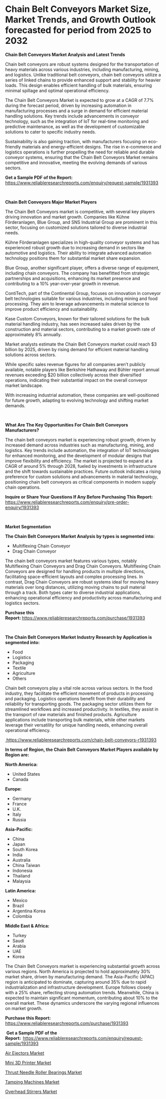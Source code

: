 <p><h1>Chain Belt Conveyors Market Size, Market Trends, and Growth Outlook forecasted for period from 2025 to 2032</h1></p><p><strong>Chain Belt Conveyors Market Analysis and Latest Trends</strong></p>
<p><p>Chain belt conveyors are robust systems designed for the transportation of heavy materials across various industries, including manufacturing, mining, and logistics. Unlike traditional belt conveyors, chain belt conveyors utilize a series of linked chains to provide enhanced support and stability for heavier loads. This design enables efficient handling of bulk materials, ensuring minimal spillage and optimal operational efficiency.</p><p>The Chain Belt Conveyors Market is expected to grow at a CAGR of 7.7% during the forecast period, driven by increasing automation in manufacturing processes and a surge in demand for efficient material handling solutions. Key trends include advancements in conveyor technology, such as the integration of IoT for real-time monitoring and predictive maintenance, as well as the development of customizable solutions to cater to specific industry needs.</p><p>Sustainability is also gaining traction, with manufacturers focusing on eco-friendly materials and energy-efficient designs. The rise in e-commerce and logistics operations is further propelling the need for reliable and durable conveyor systems, ensuring that the Chain Belt Conveyors Market remains competitive and innovative, meeting the evolving demands of various sectors.</p></p>
<p><strong>Get a Sample PDF of the Report:&nbsp;</strong> <a href="https://www.reliableresearchreports.com/enquiry/request-sample/1931393?utm_campaign=8&utm_medium=2&utm_source=Github&utm_content=ia&utm_term=10042025&utm_id=chain-belt-conveyors">https://www.reliableresearchreports.com/enquiry/request-sample/1931393</a></p>
<p>&nbsp;</p>
<p><strong>Chain Belt Conveyors Major Market Players</strong></p>
<p><p>The Chain Belt Conveyors market is competitive, with several key players driving innovation and market growth. Companies like Kühne Förderanlagen, Blue Group, and SNS Industrial Group are prominent in this sector, focusing on customized solutions tailored to diverse industrial needs. </p><p>Kühne Förderanlagen specializes in high-quality conveyor systems and has experienced robust growth due to increasing demand in sectors like automotive and logistics. Their ability to integrate advanced automation technology positions them for substantial market share expansion. </p><p>Blue Group, another significant player, offers a diverse range of equipment, including chain conveyors. The company has benefitted from strategic partnerships and acquisitions, enhancing its market presence and contributing to a 10% year-over-year growth in revenue.</p><p>ContiTech, part of the Continental Group, focuses on innovation in conveyor belt technologies suitable for various industries, including mining and food processing. They aim to leverage advancements in material science to improve product efficiency and sustainability. </p><p>Kase Custom Conveyors, known for their tailored solutions for the bulk material handling industry, has seen increased sales driven by the construction and material sectors, contributing to a market growth rate of approximately 8% annually. </p><p>Market analysts estimate the Chain Belt Conveyors market could reach $3 billion by 2025, driven by rising demand for efficient material handling solutions across sectors. </p><p>While specific sales revenue figures for all companies aren’t publicly available, notable players like Berkshire Hathaway and Bühler report annual revenues exceeding $20 billion collectively across their diversified operations, indicating their substantial impact on the overall conveyor market landscape. </p><p>With increasing industrial automation, these companies are well-positioned for future growth, adapting to evolving technology and shifting market demands.</p></p>
<p>&nbsp;</p>
<p><strong>What Are The Key Opportunities For Chain Belt Conveyors Manufacturers?</strong></p>
<p><p>The chain belt conveyors market is experiencing robust growth, driven by increased demand across industries such as manufacturing, mining, and logistics. Key trends include automation, the integration of IoT technologies for enhanced monitoring, and the development of modular designs that improve flexibility and efficiency. The market is projected to expand at a CAGR of around 5% through 2028, fueled by investments in infrastructure and the shift towards sustainable practices. Future outlook indicates a rising preference for custom solutions and advancements in material technology, positioning chain belt conveyors as critical components in modern supply chain operations.</p></p>
<p><strong>Inquire or Share Your Questions If Any Before Purchasing This Report:</strong> <a href="https://www.reliableresearchreports.com/enquiry/pre-order-enquiry/1931393?utm_campaign=8&utm_medium=2&utm_source=Github&utm_content=ia&utm_term=10042025&utm_id=chain-belt-conveyors">https://www.reliableresearchreports.com/enquiry/pre-order-enquiry/1931393</a></p>
<p>&nbsp;</p>
<p><strong>Market Segmentation</strong></p>
<p><strong>The Chain Belt Conveyors Market Analysis by types is segmented into:</strong></p>
<p><ul><li>Multiflexing Chain Conveyor</li><li>Drag Chain Conveyor</li></ul></p>
<p><p>The chain belt conveyors market features various types, notably Multiflexing Chain Conveyors and Drag Chain Conveyors. Multiflexing Chain Conveyors are designed for handling products in multiple directions, facilitating space-efficient layouts and complex processing lines. In contrast, Drag Chain Conveyors are robust systems ideal for moving heavy materials over long distances, utilizing moving chains to pull material through a track. Both types cater to diverse industrial applications, enhancing operational efficiency and productivity across manufacturing and logistics sectors.</p></p>
<p><strong>Purchase this Report:&nbsp;</strong><a href="https://www.reliableresearchreports.com/purchase/1931393?utm_campaign=8&utm_medium=2&utm_source=Github&utm_content=ia&utm_term=10042025&utm_id=chain-belt-conveyors">https://www.reliableresearchreports.com/purchase/1931393</a></p>
<p>&nbsp;</p>
<p><strong>The Chain Belt Conveyors Market Industry Research by Application is segmented into:</strong></p>
<p><ul><li>Food</li><li>Logistics</li><li>Packaging</li><li>Textile</li><li>Agriculture</li><li>Others</li></ul></p>
<p><p>Chain belt conveyors play a vital role across various sectors. In the food industry, they facilitate the efficient movement of products in processing and packaging. Logistics operations benefit from their durability and reliability for transporting goods. The packaging sector utilizes them for streamlined workflows and increased productivity. In textiles, they assist in the transport of raw materials and finished products. Agriculture applications include transporting bulk materials, while other markets leverage their versatility for unique handling needs, enhancing overall operational efficiency.</p></p>
<p><a href="https://www.reliableresearchreports.com/chain-belt-conveyors-r1931393?utm_campaign=8&utm_medium=2&utm_source=Github&utm_content=ia&utm_term=10042025&utm_id=chain-belt-conveyors">&nbsp;https://www.reliableresearchreports.com/chain-belt-conveyors-r1931393</a></p>
<p><strong>In terms of Region, the Chain Belt Conveyors Market Players available by Region are:</strong></p>
<p>
    <p> <strong> North America: </strong>
        <ul>
            <li>United States</li>
            <li>Canada</li>
        </ul>
        </p> 
    <p> <strong> Europe: </strong>
        <ul>
            <li>Germany</li>
            <li>France</li>
            <li>U.K.</li>
            <li>Italy</li>
            <li>Russia</li>
        </ul>
        </p> 
    <p> <strong> Asia-Pacific: </strong>
        <ul>
            <li>China</li>
            <li>Japan</li>
            <li>South Korea</li>
            <li>India</li>
            <li>Australia</li>
            <li>China Taiwan</li>
            <li>Indonesia</li>
            <li>Thailand</li>
            <li>Malaysia</li>
        </ul>
        </p> 
    <p> <strong> Latin America: </strong>
        <ul>
            <li>Mexico</li>
            <li>Brazil</li>
            <li>Argentina Korea</li>
            <li>Colombia</li>
        </ul>
        </p> 
    <p> <strong> Middle East & Africa: </strong>
        <ul>
            <li>Turkey</li>
            <li>Saudi</li>
            <li>Arabia</li>
            <li>UAE</li>
            <li>Korea</li>
        </ul>
    </p>
    </p>
<p><p>The Chain Belt Conveyors market is experiencing substantial growth across various regions. North America is projected to hold approximately 30% market share, driven by manufacturing demand. The Asia-Pacific (APAC) region is anticipated to dominate, capturing around 35% due to rapid industrialization and infrastructure development. Europe follows closely with a 25% share, reflecting strong automation trends. Meanwhile, China is expected to maintain significant momentum, contributing about 10% to the overall market. These dynamics underscore the varying regional influences on market growth.</p></p>
<p><strong>Purchase this Report: </strong><a href="https://www.reliableresearchreports.com/purchase/1931393?utm_campaign=8&utm_medium=2&utm_source=Github&utm_content=ia&utm_term=10042025&utm_id=chain-belt-conveyors">https://www.reliableresearchreports.com/purchase/1931393</a></p>
<p>&nbsp;<strong>Get a Sample PDF of the Report:&nbsp;&nbsp;</strong><a href="https://www.reliableresearchreports.com/enquiry/request-sample/1931393?utm_campaign=8&utm_medium=2&utm_source=Github&utm_content=ia&utm_term=10042025&utm_id=chain-belt-conveyors">https://www.reliableresearchreports.com/enquiry/request-sample/1931393</a></p>
<p><strong></strong></p>
<p><p><a href="https://github.com/beroxiluwaya/Market-Research-Report-List-1/blob/main/air-ejectors-market.md?utm_campaign=8&utm_medium=2&utm_source=Github&utm_content=ia&utm_term=10042025&utm_id=chain-belt-conveyors">Air Ejectors Market</a></p><p><a href="https://github.com/geyangvayora/Market-Research-Report-List-1/blob/main/mini-3d-printer-market.md?utm_campaign=8&utm_medium=2&utm_source=Github&utm_content=ia&utm_term=10042025&utm_id=chain-belt-conveyors">Mini 3D Printer Market</a></p><p><a href="https://github.com/bulkagumanvv/Market-Research-Report-List-1/blob/main/thrust-needle-roller-bearings-market.md?utm_campaign=8&utm_medium=2&utm_source=Github&utm_content=ia&utm_term=10042025&utm_id=chain-belt-conveyors">Thrust Needle Roller Bearings Market</a></p><p><a href="https://github.com/genayziben/Market-Research-Report-List-1/blob/main/tamping-machines-market.md?utm_campaign=8&utm_medium=2&utm_source=Github&utm_content=ia&utm_term=10042025&utm_id=chain-belt-conveyors">Tamping Machines Market</a></p><p><a href="https://github.com/saklpelzami95/Market-Research-Report-List-1/blob/main/overhead-stirrers-market.md?utm_campaign=8&utm_medium=2&utm_source=Github&utm_content=ia&utm_term=10042025&utm_id=chain-belt-conveyors">Overhead Stirrers Market</a></p></p>